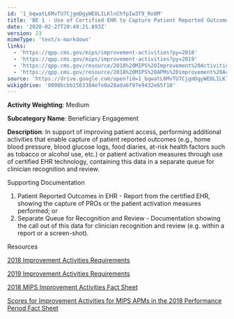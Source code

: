 ```yaml
---
id: '1_bqwatL6MvTU7CjgmDgyWE8LILKlnChfpIw3T9_Ro8M'
title: 'BE 1 - Use of Certified EHR to Capture Patient Reported Outcomes'
date: '2020-02-27T20:49:21.893Z'
version: 23
mimeType: 'text/x-markdown'
links:
  - 'https://qpp.cms.gov/mips/improvement-activities?py=2018'
  - 'https://qpp.cms.gov/mips/improvement-activities?py=2019'
  - 'https://qpp.cms.gov/resource/2018%20MIPS%20Improvement%20Activities%20Fact%20Sheet'
  - 'https://qpp.cms.gov/resource/2018%20MIPS%20APMs%20improvement%20Activities%20scores%20fact%20sheet'
source: 'https://drive.google.com/open?id=1_bqwatL6MvTU7CjgmDgyWE8LILKlnChfpIw3T9_Ro8M'
wikigdrive: '0008bcbb1563384efe0a28ada6f97e9432e65f10'
---
```

**Activity Weighting**: Medium

**Subcategory Name**: Beneficiary Engagement

**Description**: In support of improving patient access, performing additional activities that enable capture of patient reported outcomes (e.g., home blood pressure, blood glucose logs, food diaries, at-risk health factors such as tobacco or alcohol use, etc.) or patient activation measures through use of certified EHR technology, containing this data in a separate queue for clinician recognition and review.

Supporting Documentation

1. Patient Reported Outcomes in EHR - Report from the certified EHR, showing the capture of PROs or the patient activation measures performed; or
2. Separate Queue for Recognition and Review - Documentation showing the call out of this data for clinician recognition and review (e.g. within a report or a screen-shot).

Resources

[2018 Improvement Activities Requirements](https://qpp.cms.gov/mips/improvement-activities?py=2018)

[2019 Improvement Activities Requirements](https://qpp.cms.gov/mips/improvement-activities?py=2019)

[2018 MIPS Improvement Activities Fact Sheet](https://qpp.cms.gov/resource/2018%20MIPS%20Improvement%20Activities%20Fact%20Sheet)

[Scores for Improvement Activities for MIPS APMs in the 2018 Performance Period Fact Sheet](https://qpp.cms.gov/resource/2018%20MIPS%20APMs%20improvement%20Activities%20scores%20fact%20sheet)
